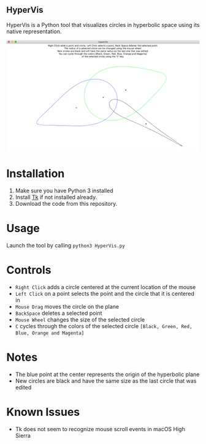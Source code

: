 ## HyperVis

HyperVis is a Python tool that visualizes circles in hyperbolic space using its
native representation.

![Screenshot](screenshot.png)

# Installation
1. Make sure you have Python 3 installed
1. Install [Tk](http://www.tkdocs.com/tutorial/install.html) if not installed already.
1. Download the code from this repository.

# Usage
Launch the tool by calling `python3 HyperVis.py`

# Controls
* `Right Click` adds a circle centered at the current location of the mouse
* `Left Click` on a point selects the point and the circle that it is centered in
* `Mouse Drag` moves the circle on the plane
* `BackSpace` deletes a selected point
* `Mouse Wheel` changes the size of the selected circle
* `C` cycles through the colors of the selected circle `[Black, Green, Red, Blue, Orange and Magenta]`

# Notes
* The blue point at the center represents the origin of the hyperbolic plane
* New circles are black and have the same size as the last circle that was edited

# Known Issues
* Tk does not seem to recognize mouse scroll events in macOS High Sierra
